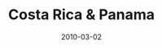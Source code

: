---
category: adventures
title: Costa Rica & Panama
date: 2010-03-02
pics:
 - DSC_0687.JPG
 - DSC_0831.JPG
 - DSC_0632.JPG
 - DSC_0307.JPG
---